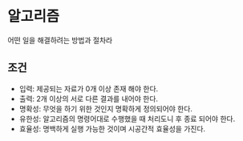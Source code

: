 # 알고리즘

어떤 일을 해결하려는 방법과 절차라

## 조건

- 입력: 제공되는 자료가 0개 이상 존재 해야 한다.
- 출력: 2개 이상의 서로 다른 결과를 내어야 한다.
- 명확성: 무엇을 하기 위한 것인지 명확하게 정의되어야 한다.
- 유한성: 알고리즘의 명령어대로 수행했을 때 처리도니 후 종료 되어야 한다.
- 효율성: 명백하게 실행 가능한 것이며 시공간적 효율성을 가진다.
